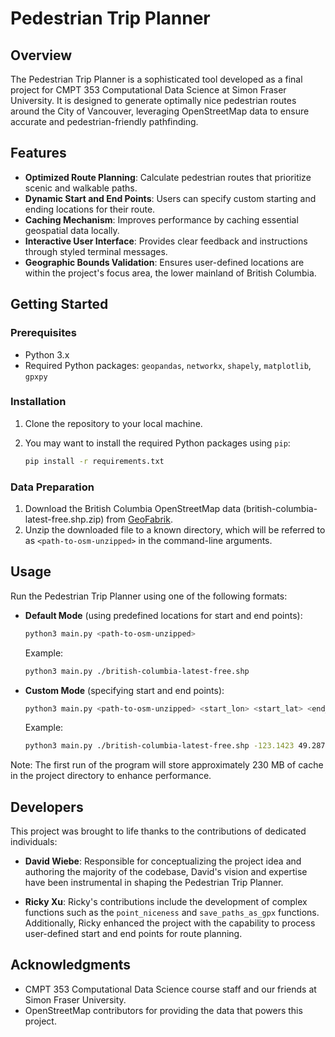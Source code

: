 
# Pedestrian Trip Planner

## Overview

The Pedestrian Trip Planner is a sophisticated tool developed as a final project for CMPT 353 Computational Data Science at Simon Fraser University. It is designed to generate optimally nice pedestrian routes around the City of Vancouver, leveraging OpenStreetMap data to ensure accurate and pedestrian-friendly pathfinding.

## Features

- **Optimized Route Planning**: Calculate pedestrian routes that prioritize scenic and walkable paths.
- **Dynamic Start and End Points**: Users can specify custom starting and ending locations for their route.
- **Caching Mechanism**: Improves performance by caching essential geospatial data locally.
- **Interactive User Interface**: Provides clear feedback and instructions through styled terminal messages.
- **Geographic Bounds Validation**: Ensures user-defined locations are within the project's focus area, the lower mainland of British Columbia.

## Getting Started

### Prerequisites

- Python 3.x
- Required Python packages: `geopandas`, `networkx`, `shapely`, `matplotlib`, `gpxpy`

### Installation

1. Clone the repository to your local machine.
2. You may want to install the required Python packages using `pip`:

   ```sh
   pip install -r requirements.txt
   ```

### Data Preparation

1. Download the British Columbia OpenStreetMap data (british-columbia-latest-free.shp.zip) from [GeoFabrik](https://download.geofabrik.de/north-america/canada/british-columbia.html).
2. Unzip the downloaded file to a known directory, which will be referred to as `<path-to-osm-unzipped>` in the command-line arguments.

## Usage

Run the Pedestrian Trip Planner using one of the following formats:

- **Default Mode** (using predefined locations for start and end points):

  ```sh
  python3 main.py <path-to-osm-unzipped>
  ```

  Example:

  ```sh
  python3 main.py ./british-columbia-latest-free.shp
  ```

- **Custom Mode** (specifying start and end points):

  ```sh
  python3 main.py <path-to-osm-unzipped> <start_lon> <start_lat> <end_lon> <end_lat>
  ```

  Example:

  ```sh
  python3 main.py ./british-columbia-latest-free.shp -123.1423 49.2871 -123.1217 49.2744
  ```

Note: The first run of the program will store approximately 230 MB of cache in the project directory to enhance performance.

## Developers

This project was brought to life thanks to the contributions of dedicated individuals:

- **David Wiebe**: Responsible for conceptualizing the project idea and authoring the majority of the codebase, David's vision and expertise have been instrumental in shaping the Pedestrian Trip Planner.

- **Ricky Xu**: Ricky's contributions include the development of complex functions such as the `point_niceness` and `save_paths_as_gpx` functions. Additionally, Ricky enhanced the project with the capability to process user-defined start and end points for route planning.

## Acknowledgments

- CMPT 353 Computational Data Science course staff and our friends at Simon Fraser University.
- OpenStreetMap contributors for providing the data that powers this project.
